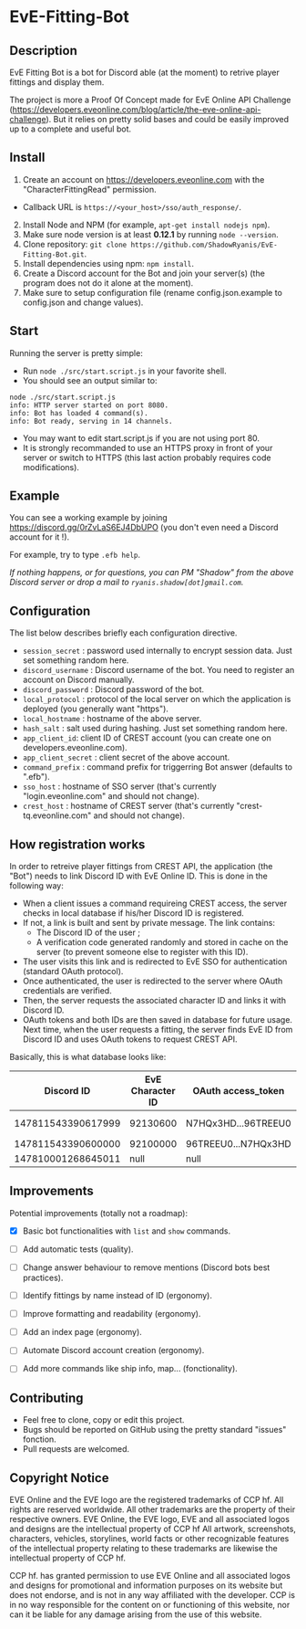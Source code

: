 # EvE-Fitting-Bot


## Description

EvE Fitting Bot is a bot for Discord able (at the moment) to retrive player fittings and display them.

The project is more a Proof Of Concept made for EvE Online API Challenge (https://developers.eveonline.com/blog/article/the-eve-online-api-challenge). But it relies on pretty solid bases and could be easily improved up to a complete and useful bot.


##  Install

1. Create an account on https://developers.eveonline.com with the "CharacterFittingRead" permission.
  * Callback URL is `https://<your_host>/sso/auth_response/`.
2. Install Node and NPM (for example, `apt-get install nodejs npm`).
3. Make sure node version is at least **0.12.1** by running `node --version`.
4. Clone repository: `git clone https://github.com/ShadowRyanis/EvE-Fitting-Bot.git`.
5. Install dependencies using npm: `npm install`.
6. Create a Discord account for the Bot and join your server(s) (the program does not do it alone at the moment).
7. Make sure to setup configuration file (rename config.json.example to config.json and change values).



## Start

Running the server is pretty simple:
* Run `node ./src/start.script.js` in your favorite shell.
* You should see an output similar to:

```
node ./src/start.script.js
info: HTTP server started on port 8080.
info: Bot has loaded 4 command(s).
info: Bot ready, serving in 14 channels.
```

* You may want to edit start.script.js if you are not using port 80.
* It is strongly recommanded to use an HTTPS proxy in front of your server or switch to HTTPS (this last action probably requires code modifications).


## Example

You can see a working example by joining https://discord.gg/0rZvLaS6EJ4DbUPO (you don't even need a Discord account for it !).

For example, try to type `.efb help`.

_If nothing happens, or for questions, you can PM "Shadow" from the above Discord server or drop a mail to `ryanis.shadow[dot]gmail.com`._


## Configuration

The list below describes briefly each configuration directive.
* `session_secret` : password used internally to encrypt session data. Just set something random here.
* `discord_username` : Discord username of the bot. You need to register an account on Discord manually.
* `discord_password` : Discord password of the bot.
* `local_protocol` : protocol of the local server on which the application is deployed (you generally want "https").
* `local_hostname` : hostname of the above server.
* `hash_salt` : salt used during hashing. Just set something random here.
* `app_client_id`: client ID of CREST account (you can create one on developers.eveonline.com).
* `app_client_secret` : client secret of the above account.
* `command_prefix` : command prefix for triggerring Bot answer (defaults to ".efb").
* `sso_host` : hostname of SSO server (that's currently "login.eveonline.com" and should not change).
* `crest_host` : hostname of CREST server (that's currently "crest-tq.eveonline.com" and should not change).


## How registration works

In order to retreive player fittings from CREST API, the application (the "Bot") needs to link Discord ID with EvE Online ID.
This is done in the following way:
* When a client issues a command requireing CREST access, the server checks in local database if his/her Discord ID is registered.
* If not, a link is built and sent by private message. The link contains:
  * The Discord ID of the user ;
  * A verification code generated randomly and stored in cache on the server (to prevent someone else to register with this ID).
* The user visits this link and is redirected to EvE SSO for authentication (standard OAuth protocol).
* Once authenticated, the user is redirected to the server where OAuth credentials are verified.
* Then, the server requests the associated character ID and links it with Discord ID.
* OAuth tokens and both IDs are then saved in database for future usage.
Next time, when the user requests a fitting, the server finds EvE ID from Discord ID and uses OAuth tokens to request CREST API.

Basically, this is what database looks like:

Discord ID         | EvE Character ID | OAuth access\_token | OAuth refresh\_token | Cached CREST data |
------------------ | ---------------- | ------------------- | -------------------- | ----------------- |
147811543390617999 | 92130600         | N7HQx3HD...96TREEU0 | F7GTXZ3X...C96MMPOAA | _json-data_       |
147811543390600000 | 92100000         | 96TREEU0...N7HQx3HD | 96MMPOAA...F7GTXZ3XC | null              |
147810001268645011 | null             | null                | null                 | null              |


## Improvements

Potential improvements (totally not a roadmap):
* [x] Basic bot functionalities with `list` and `show` commands.
* [ ] Add automatic tests (quality).
* [ ] Change answer behaviour to remove mentions (Discord bots best practices).
* [ ] Identify fittings by name instead of ID (ergonomy).
* [ ] Improve formatting and readability (ergonomy).
* [ ] Add an index page (ergonomy).
* [ ] Automate Discord account creation (ergonomy).
* [ ] Add more commands like ship info, map... (fonctionality).


## Contributing

* Feel free to clone, copy or edit this project.
* Bugs should be reported on GitHub using the pretty standard "issues" fonction.
* Pull requests are welcomed.


## Copyright Notice

EVE Online and the EVE logo are the registered trademarks of CCP hf. All rights are reserved worldwide.
All other trademarks are the property of their respective owners. EVE Online, the EVE logo, EVE and all associated logos and designs are the intellectual property of CCP hf
All artwork, screenshots, characters, vehicles, storylines, world facts or other recognizable features of the intellectual property relating to these trademarks are likewise the intellectual property of CCP hf.

CCP hf. has granted permission to use EVE Online and all associated logos and designs for promotional and information purposes on its website but does not endorse, and is not in any way affiliated with the developer.
CCP is in no way responsible for the content on or functioning of this website, nor can it be liable for any damage arising from the use of this website.
